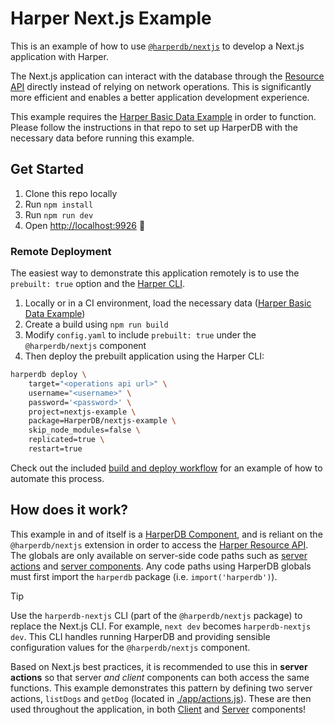 # Harper Next.js Example

This is an example of how to use [`@harperdb/nextjs`](https://github.com/HarperDB/nextjs) to develop a Next.js application with Harper.

The Next.js application can interact with the database through the [Resource API](https://docs.harperdb.io/docs/technical-details/reference/resource) directly instead of relying on network operations. This is significantly more efficient and enables a better application development experience.

<!--
TODO: Re-record video with new application steps
> [!TIP]
> Watch a walkthrough of this example here: [Next.js on HarperDB | Step-by-Step Guide for Next Level Next.js Performance](https://youtu.be/GqLEwteFJYY)
-->

This example requires the [Harper Basic Data Example](https://github.com/HarperDB/basic-data-example) in order to function. Please follow the instructions in that repo to set up HarperDB with the necessary data before running this example.

## Get Started

1. Clone this repo locally
2. Run `npm install`
3. Run `npm run dev`
4. Open [http://localhost:9926](http://localhost:9926) 🎉

### Remote Deployment

The easiest way to demonstrate this application remotely is to use the `prebuilt: true` option and the [Harper CLI](https://docs.harperdb.io/docs/deployments/harper-cli#operations-api-through-the-cli).

1. Locally or in a CI environment, load the necessary data ([Harper Basic Data Example](https://github.com/HarperDB/basic-data-example))
2. Create a build using `npm run build`
3. Modify `config.yaml` to include `prebuilt: true` under the `@harperdb/nextjs` component
4. Then deploy the prebuilt application using the Harper CLI:

```bash
harperdb deploy \
	target="<operations api url>" \
	username="<username>" \
	password='<password>' \
	project=nextjs-example \
	package=HarperDB/nextjs-example \
	skip_node_modules=false \
	replicated=true \
	restart=true
```

Check out the included [build and deploy workflow](./.github/workflows/deploy.yml) for an example of how to automate this process.

## How does it work?

This example in and of itself is a [HarperDB Component](https://docs.harperdb.io/docs/developers/components), and is reliant on the `@harperdb/nextjs` extension in order to access the [Harper Resource API](https://docs.harperdb.io/docs/technical-details/reference/resources). The globals are only available on server-side code paths such as [server actions](https://nextjs.org/docs/app/building-your-application/data-fetching/server-actions-and-mutations) and [server components](https://nextjs.org/docs/app/building-your-application/rendering/server-components). Any code paths using HarperDB globals must first import the `harperdb` package (i.e. `import('harperdb')`).

> [!TIP]
> Use the `harperdb-nextjs` CLI (part of the `@harperdb/nextjs` package) to replace the Next.js CLI. For example, `next dev` becomes `harperdb-nextjs dev`. This CLI handles running HarperDB and providing sensible configuration values for the `@harperdb/nextjs` component.

Based on Next.js best practices, it is recommended to use this in **server actions** so that server _and client_ components can both access the same functions. This example demonstrates this pattern by defining two server actions, `listDogs` and `getDog` (located in [./app/actions.js](./app/actions.js)). These are then used throughout the application, in both [Client](./app/client-component.js) and [Server](./app/dogs/[id]/page.js) components!
